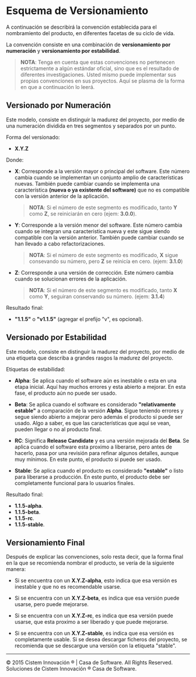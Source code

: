 # **Esquema de Versionamiento**

A continuación se describirá la convención establecida para el nombramiento del producto, en diferentes facetas de su ciclo de vida.

La convención consiste en una combinación de **versionamiento por numeración** y **versionamiento por estabilidad**.

> **NOTA**: Tenga en cuenta que estas convenciones no pertenecen estrictamente a algún estándar oficial, sino que es el resultado de diferentes investigaciones. Usted mismo puede implementar sus propias convenciones en sus proyectos. Aquí se plasma de la forma en que a continuación lo leerá.

## **Versionado por Numeración**

Este modelo, consiste en distinguir la madurez del proyecto, por medio de una numeración dividida en tres segmentos y separados por un punto.

Forma del versionado:

- **X.Y.Z** 

Donde:

- **X**: Corresponde a la versión mayor o principal del software. Este número cambia cuando se implementan un conjunto amplio de características nuevas. También puede cambiar cuando se implementa una característica **(nueva o ya existente del software)** que no es compatible con la versión anterior de la aplicación.

    > **NOTA**: Si el número de este segmento es modificado, tanto **Y** como **Z**, se reiniciarán en cero (ejem: **3.0.0**).

- **Y**: Corresponde a la versión menor del software. Este número cambia cuando se integran una caracteristica nueva y este sigue siendo compatible con la versión anterior. También puede cambiar cuando se han llevado a cabo refactorizaciones.

    > **NOTA**: Si el número de este segmento es modificado, **X** sigue consevando su número, pero **Z** se reinicía en cero. (ejem: **3.1.0**)

- **Z**: Corresponde a una versión de corrección. Este número cambia cuando se solucionan errores de la aplicación.

    > **NOTA**: Si el número de este segmento es modificado, tanto **X** como **Y**, seguiran conservando su número. (ejem: **3.1.4**)

Resultado final:

- **"1.1.5"** o **"v1.1.5"** (agregar el prefijo "v", es opcional).

## **Versionado por Estabilidad**

Este modelo, consiste en distinguir la madurez del proyecto, por medio de una etiqueta que describa a grandes rasgos la madurez del proyecto.

Etiquetas de estabilidad:

- **Alpha**: Se aplica cuando el software aún es inestable o esta en una etapa inicial. Aquí hay muchos errores y esta abierto a mejorar. En esta fase, el producto aún no puede ser usado.

- **Beta**: Se aplica cuando el software es considerado **"relativamente estable"** a comparación de la versión **Alpha**. Sigue teniendo errores y segue siendo abierto a mejorar pero además el producto si puede ser usado. Algo a saber, es que las características que aquí se vean, pueden llegar o no al producto final.

- **RC**: Significa **Release Candidate** y es una versión mejorada del **Beta**. Se aplica cuando el software esta proximo a liberarse, pero antes de hacerlo, pasa por una revisión para refinar algunos detalles, aunque muy mínimos. En este punto, el producto si puede ser usado.

- **Stable**: Se aplica cuando el producto es considerado **"estable"** o listo para liberarse a producción. En este punto, el producto debe ser completamente funcional para lo usuarios finales.

Resultado final:

- **1.1.5-alpha**.
- **1.1.5-beta**.
- **1.1.5-rc**.
- **1.1.5-stable**.

## **Versionamiento Final**

Después de explicar las convenciones, solo resta decir, que la forma final en la que se recomienda nombrar el producto, se vería de la siguiente manera:

- Si se encuentra con un **X.Y.Z-alpha**, esto indica que esa versión es inestable y que no es recomendable usarse.

- Si se encuentra con un **X.Y.Z-beta**, es indica que esa versión puede usarse, pero puede mejorarse.

- Si se encuentra con un **X.Y.Z-rc**, es indica que esa versión puede usarse, que esta proximo a ser liberado y que puede mejorarse.

- Si se encuentra con un **X.Y.Z-stable**, es indica que esa versión es completamente usable. Si se desea descargar ficheros del proyecto, se recomienda que se descargue una versión con la etiqueta "stable".

---
© 2015 Cistem Innovación ® | Casa de Software. All Rights Reserved.
Soluciones de Cistem Innovación ® Casa de Software.
